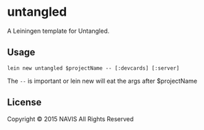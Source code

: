 # untangled

A Leiningen template for Untangled.

## Usage

`lein new untangled $projectName -- [:devcards] [:server]`

The `--` is important or lein new will eat the args after $projectName

## License

Copyright © 2015 NAVIS
All Rights Reserved

